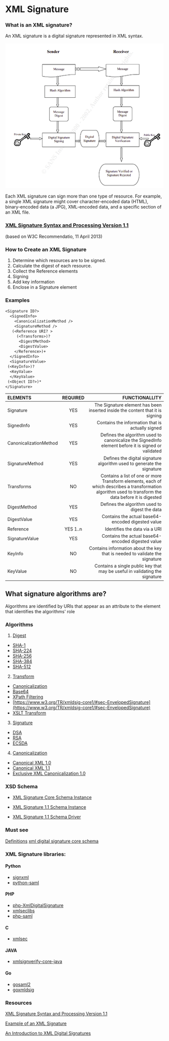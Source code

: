 # XML Signature

### What is an XML signature?

An XML signature is a digital signature represented in XML syntax.

![Digital Signature](https://github.com/pondersource/peppol-php/blob/xml-signature/docs/pics/digital-signature.png?raw=true)

Each XML signature can sign more than one type of resource. For example, a single XML signature might cover character-encoded data (HTML), binary-encoded data (a JPG), XML-encoded data, and a specific section of an XML file.


### [XML Signature Syntax and Processing Version 1.1](https://www.w3.org/TR/xmldsig-core/)
 (based on W3C Recommendatio,  11 April 2013)

### How to Create an XML Signature

1. Determine which resources are to be signed.
2. Calculate the digest of each resource.
3. Collect the Reference elements
4. Signing
5. Add key information
6. Enclose in a Signature element

### Examples

```
<Signature ID?>
  <SignedInfo>
    <CanonicalizationMethod />
    <SignatureMethod />
   (<Reference URI? >
     (<Transforms>)?
      <DigestMethod>
      <DigestValue>
    </Reference>)+
  </SignedInfo>
  <SignatureValue>
 (<KeyInfo>)?
  <KeyValue>
  </KeyValue>
 (<Object ID?>)*
</Signature>
```

| ELEMENTS      | 	REQUIRED | FUNCTIONALLITY     |
| :---        |    :----:   |          ---: |
|Signature| YES | The Signature element has been inserted inside the content that it is signing|
| SignedInfo      | YES     |  Contains the information that is actually signed   |
|CanonicalizationMethod   | YES        |  Defines the algorithm used to canonicalize the SignedInfo element before it is signed or validated     |
| SignatureMethod | YES | Defines the digital signature algorithm used to generate the signature|
| Transforms | NO | Contains a list of one or more Transform elements, each of which describes a transformation algorithm used to transform the data before it is digested |
|DigestMethod | YES | Defines the algorithm used to digest the data|
| DigestValue | YES | Contains the actual base64-encoded digested value |
| Reference | YES 1..n | Identifies the data via a URI |
| SignatureValue | YES | Contains the actual base64-encoded digested value|
| KeyInfo | NO | Contains information about the key that is needed to validate the signature|
| KeyValue | NO | Contains a single public key that may be useful in validating the signature|

## What signature algorithms are?

Algorithms are identified by URIs that appear as an attribute to the element that identifies the algorithms' role

### Algorithms

1. [Digest](https://www.w3.org/TR/xmldsig-core1/#sec-MessageDigests)

* [SHA-1](https://www.w3.org/TR/xmldsig-core1/#sec-SHA-1)
* [SHA-224](https://www.w3.org/TR/xmldsig-core1/#sec-SHA-224)
* [SHA-256](https://www.w3.org/TR/xmldsig-core1/#sec-SHA-256)
* [SHA-384](https://www.w3.org/TR/xmldsig-core1/#sec-SHA-384)
* [SHA-512](https://www.w3.org/TR/xmldsig-core1/#sec-SHA-512)


2. [Transform](https://www.w3.org/TR/xmldsig-core1#secTransformAlg)

* [Canonicalization](https://www.w3.org/TR/xmldsig-core1/#sec-Canonicalization)
* [Base64](https://www.w3.org/TR/xmldsig-core1/#sec-Base-64)
* [XPath Filtering](https://www.w3.org/TR/xmldsig-core1/#sec-XPath)
* [https://www.w3.org/TR/xmldsig-core1/#sec-EnvelopedSignature](https://www.w3.org/TR/xmldsig-core1/#sec-EnvelopedSignature)
* [XSLT Transform](https://www.w3.org/TR/xmldsig-core1/#sec-XSLT)

3. [Signature](https://www.w3.org/TR/xmldsig-core1/#sec-SignatureAlg)

* [DSA](https://www.w3.org/TR/xmldsig-core1/#sec-DSA)
* [RSA](https://www.w3.org/TR/xmldsig-core1/#sec-PKCS1)
* [ECSDA](https://www.w3.org/TR/xmldsig-core1/#sec-ECDSA)


4. [Canonicalization](https://www.w3.org/TR/xmldsig-core1/#sec-c14nAlghttps://www.w3.org/TR/xmldsig-core1/#sec-Canonical)

* [Canonical XML 1.0](https://www.w3.org/TR/xmldsig-core1/#sec-Canonical)
* [Canonical XML 1.1](https://www.w3.org/TR/xmldsig-core1/#sec-Canonical11)
* [Exclusive XML Canonicalization 1.0](https://www.w3.org/TR/xmldsig-core1/#sec-ExcC14N10)


### XSD Schema

* [XML Signature Core Schema Instance](https://www.w3.org/TR/2008/REC-xmldsig-core-20080610/xmldsig-core-schema.xsd)

* [XML Signature 1.1 Schema Instance](https://www.w3.org/TR/xmldsig-core1/xmldsig11-schema.xsd)
* [XML Signature 1.1 Schema Driver](https://www.w3.org/TR/xmldsig-core1/xmldsig1-schema.xsd)

### Must see

[Definitions](https://www.w3.org/TR/2013/REC-xmldsig-core1-20130411/#Definitions)
[xml digital signature core schema](https://www.w3.org/TR/2002/REC-xmldsig-core-20020212/xmldsig-core-schema.xsd#)

### XML Signature libraries:

#### Python

* [signxml](https://github.com/XML-Security/signxml)
* [python-saml](https://github.com/onelogin/python-saml)

#### PHP

* [php-XmlDigitalSignature](https://github.com/marcelxyz/php-XmlDigitalSignature)
* [xmlseclibs](https://github.com/robrichards/xmlseclibs)
* [php-saml](https://github.com/onelogin/php-saml)

#### C

* [xmlsec](https://github.com/lsh123/xmlsec)

#### JAVA

* [xmlsignverify-core-java](https://github.com/Mastercard/xmlsignverify-core-java)

#### Go

* [gosaml2](https://github.com/russellhaering/gosaml2)
* [goxmldsig](https://github.com/russellhaering/goxmldsig)

### Resources

[XML Signature Syntax and Processing Version 1.1](https://www.w3.org/TR/xmldsig-core1/)

[Example of an XML Signature](https://docs.oracle.com/cd/E17802_01/webservices/webservices/docs/1.6/tutorial/doc/XMLDigitalSignatureAPI7.html)

[An Introduction to XML Digital Signatures](https://www.xml.com/pub/a/2001/08/08/xmldsig.html)
